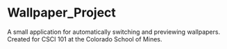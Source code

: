 # Wallpaper_Project
A small application for automatically switching and previewing wallpapers.
Created for CSCI 101 at the Colorado School of Mines.
